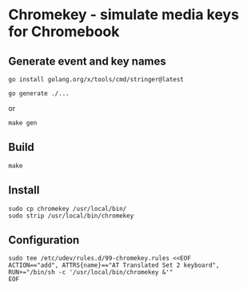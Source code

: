 # Chromekey - simulate media keys for Chromebook

## Generate event and key names

```
go install golang.org/x/tools/cmd/stringer@latest
```

```
go generate ./...
```

or 

```
make gen
```

## Build

```
make
```

## Install

```
sudo cp chromekey /usr/local/bin/
sudo strip /usr/local/bin/chromekey
```

## Configuration

```
sudo tee /etc/udev/rules.d/99-chromekey.rules <<EOF
ACTION=="add", ATTRS{name}=="AT Translated Set 2 keyboard", RUN+="/bin/sh -c '/usr/local/bin/chromekey &'"
EOF
```
